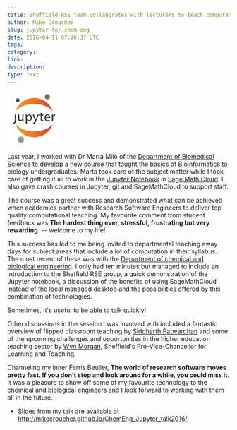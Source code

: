 ```yaml
---
title: Sheffield RSE team collaborates with lecturers to teach computation
author: Mike Croucher
slug: jupyter-for-chem-eng
date: 2016-04-11 07:26:37 UTC
tags:
category:
link:
description:
type: text 
---
```


![image](/assets/images/jupyter.png)

Last year, I worked with Dr Marta Milo of the [Department of Biomedical
Science](https://www.sheffield.ac.uk/bms) to develop a [new course that
taught the basics of Bioinformatics](http://opendsi.cc/bioinformatics/)
to biology undergraduates. Marta took care of the subject matter while I
took care of getting it all to work in the [Jupyter
Notebook](http://jupyter.org/) in [Sage Math
Cloud](https://cocalc.com/). I also gave crash courses in Jupyter, git
and SageMathCloud to support staff.

The course was a great success and demonstrated what can be achieved
when academics partner with Research Software Engineers to deliver top
quality computational teaching. My favourite comment from student
feedback was **The hardest thing ever, stressful, frustrating but very
rewarding.** -- welcome to my life!

This success has led to me being invited to departmental teaching away
days for subject areas that include a lot of computation in their
syllabus. The most recent of these was with the [Department of chemical
and biological engineering](https://www.sheffield.ac.uk/cbe). I only had
ten minutes but managed to include an introduction to the Sheffield RSE
group, a quick demonstration of the Jupyter notebook, a discussion of
the benefits of using SageMathCloud instead of the local managed desktop
and the possibilities offered by this combination of technologies.

Sometimes, it's useful to be able to talk quickly!

Other discussions in the session I was involved with included a
fantastic overview of flipped classroom teaching by [Siddharth
Patwardhan](https://www.sheffield.ac.uk/cbe/staff/academic/spatwardhan)
and some of the upcoming challenges and opportunities in the higher
education teaching sector by [Wyn
Morgan](https://www.sheffield.ac.uk/staff/news/pvc-learning-teaching-wyn-morgan-1.453796),
Sheffield's Pro-Vice-Chancellor for Learning and Teaching.

Channeling my inner Ferris Beuller, **The world of research software
moves pretty fast. If you don't stop and look around for a while, you
could miss it**. It was a pleasure to show off some of my favourite
technology to the chemical and biological engineers and I look forward
to working with them all in the future.

-   Slides from my talk are available at
    <http://mikecroucher.github.io/ChemEng_Jupyter_talk2016/>

